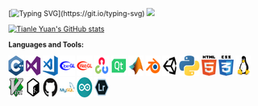 [![Typing SVG](https://readme-typing-svg.herokuapp.com?font=Audiowide&size=40&pause=1000&color=046C90&width=900&vCenter=true&height=100&lines=Hi+there!+%F0%9F%98%8E+This+is+Tianle+Yuan's+Github!)](https://git.io/typing-svg)  
![](https://komarev.com/ghpvc/?username=your-github-username&style=plastic&color=FC011A)

[![Tianle Yuan's GitHub stats](https://github-readme-stats.vercel.app/api/?username=yuantianle&show_icons=true&theme=vision-friendly-dark&bg_color=20,2D2D2D,3B3652,5D4CAA)](http://yuantianle.com)

**Languages and Tools:**  

<code><img src="/Svg/c.svg" alt="bash" width="30" height="40"/></code>
<code><img src="/Svg/visualstudio.svg" alt="bash" width="30" height="40"/></code>
<code><img src="/Svg/visual-studio-code.svg" alt="bash" width="30" height="40"/></code>
<code><img src="/Svg/opengl-blue.svg" alt="bash" width="30" height="40"/></code>
<code><img src="/Svg/icons8-webgl.svg" alt="bash" width="30" height="40"/></code>
<code><img src="/Svg/icons8-opencv.svg" alt="bash" width="30" height="40"/></code>
<code><img src="/Svg/icons8-qt.svg" alt="bash" width="30" height="40"/></code>
<code><img src="/Svg/icons8-matlab.svg" alt="bash" width="30" height="40"/></code>
<code><img src="/Svg/icons8-blender-3d.svg" alt="bash" width="30" height="40"/></code>
<code><img src="/Svg/icons8-unity.svg" alt="bash" width="30" height="40"/></code>
<code><img src="/Svg/python.svg" alt="bash" width="40" height="40"/></code>
<code><img src="/Svg/html5.svg" alt="bash" width="30" height="40"/></code>
<code><img src="/Svg/css3.svg" alt="bash" width="30" height="40"/></code>
<code><img src="/Svg/linux.svg" alt="bash" width="30" height="40"/></code>
<code><img src="/Svg/vim.svg" alt="bash" width="30" height="40"/></code>
<code><img src="/Svg/icons8-bash.svg" alt="bash" width="30" height="40"/></code>
<code><img src="/Svg/github.svg" alt="bash" width="30" height="40"/></code>
<code><img src="/Svg/mysql.svg" alt="bash" width="30" height="40"/></code>
<code><img src="/Svg/arduino.svg" alt="bash" width="30" height="40"/></code>
<code><img src="/Svg/lr.svg" alt="bash" width="30" height="40"/></code>



